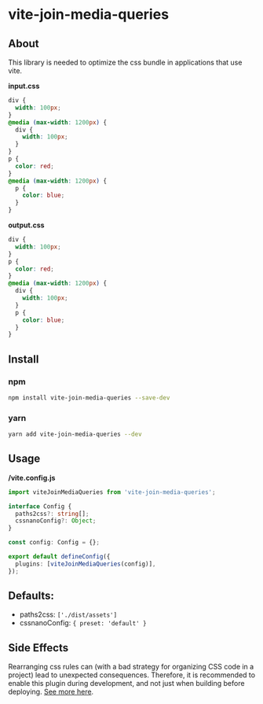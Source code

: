 # vite-join-media-queries

## About

This library is needed to optimize the css bundle in applications that use vite.

**input.css**

```css
div {
  width: 100px;
}
@media (max-width: 1200px) {
  div {
    width: 100px;
  }
}
p {
  color: red;
}
@media (max-width: 1200px) {
  p {
    color: blue;
  }
}
```

**output.css**

```css
div {
  width: 100px;
}
p {
  color: red;
}
@media (max-width: 1200px) {
  div {
    width: 100px;
  }
  p {
    color: blue;
  }
}
```

## Install

### npm

```bash
npm install vite-join-media-queries --save-dev
```

### yarn

```bash
yarn add vite-join-media-queries --dev
```

## Usage

**/vite.config.js**

```typescript
import viteJoinMediaQueries from 'vite-join-media-queries';

interface Config {
  paths2css?: string[];
  cssnanoConfig?: Object;
}

const config: Config = {};

export default defineConfig({
  plugins: [viteJoinMediaQueries(config)],
});
```

## Defaults:

- paths2css: `['./dist/assets']`
- cssnanoConfig: `{ preset: 'default' }`

## Side Effects

Rearranging css rules can (with a bad strategy for organizing CSS code in a project) lead to unexpected consequences. Therefore, it is recommended to enable this plugin during development, and not just when building before deploying. [See more here](https://www.npmjs.com/package/postcss-combine-media-query#side-effects).
